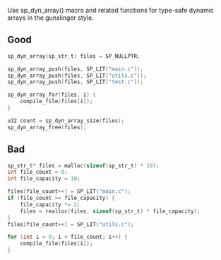 Use sp_dyn_array() macro and related functions for type-safe dynamic arrays in the gunslinger style.

## Good
```c
sp_dyn_array(sp_str_t) files = SP_NULLPTR;

sp_dyn_array_push(files, SP_LIT("main.c"));
sp_dyn_array_push(files, SP_LIT("utils.c"));
sp_dyn_array_push(files, SP_LIT("test.c"));

sp_dyn_array_for(files, i) {
    compile_file(files[i]);
}

u32 count = sp_dyn_array_size(files);
sp_dyn_array_free(files);
```

## Bad  
```c
sp_str_t* files = malloc(sizeof(sp_str_t) * 10);
int file_count = 0;
int file_capacity = 10;

files[file_count++] = SP_LIT("main.c");
if (file_count >= file_capacity) {
    file_capacity *= 2;
    files = realloc(files, sizeof(sp_str_t) * file_capacity);
}
files[file_count++] = SP_LIT("utils.c");

for (int i = 0; i < file_count; i++) {
    compile_file(files[i]);
}
```